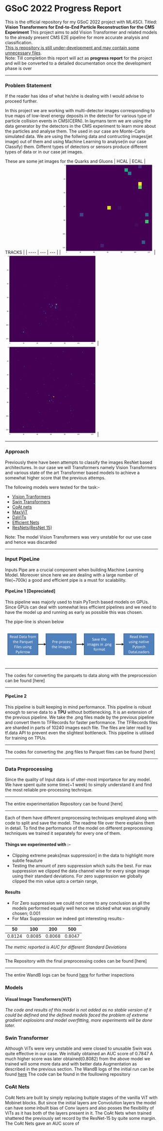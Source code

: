 # GSoC 2022 Progress Report
This is the official repository for my GSoC 2022 project with ML4SCI.
Titled: **Vision Transformers for End-to-End Particle Reconstruction for the CMS Experiment**
This project aims to add Vision Transformer and related models to the already present CMS E2E
pipeline for more accurate analysis and classification.</br>
<ins>This is repository is still under-development and may contain some unnecessary files</ins>.</br>
Note: Till completion this report will act as **progress report** for the project and will be converted
to a detailed documentation once the development phase is over
***
### Problem Statement
If the reader has idea of what he/she is dealing with I would advise to proceed further.

In this project we are working with multi-detector images corresponding to true maps of low-level
energy deposits in the detector for various type of particle collision events in CMS(CERN).
In laymans term we are using the data generator by the detectors in the CMS experiment to 
learn more about the particles and analyse them. The used in our case are Monte-Carlo simulated 
data. We are using the follwing data and contructing images(jet image) out of them and using
Machine Learning to analyse(in our case Classify) them. Differnt types of detectors or sensors
produce different types of data or in our case jet images.

These are some jet images for the Quarks and Gluons
| HCAL | ECAL | TRACKS |
| ---- | --- | --- |
| ![nfs](./images/0.png) | ![nfs](./images/1.png) | ![nfs](./images/2.png) |

***
### Approach
Previously there have been attempts to classify the images ResNet based architectures. In our case
we will Transformers namely Vision Transformers and various state of the art Transformer based models to
achieve a somewhat higher score that the previous attemps.

The following models were tested for the task:-
* [Vision Tranformers](https://arxiv.org/abs/2010.11929)
* [Swin Transformers](https://arxiv.org/abs/2103.14030)
* [CoAt nets](https://arxiv.org/abs/2106.04803)
* [MaxViT](https://arxiv.org/abs/2204.01697)
* [DaViTs](https://arxiv.org/abs/2204.03645)
* [Efficient Nets](https://arxiv.org/abs/1905.11946)
* [ResNets(ResNet 15)](https://arxiv.org/abs/1512.03385)</br>

Note: The model Vision Transformers was very unstable for our use case and hence was discarded
***
### Input PipeLine
Inputs Pipe are a crucial component when building Machine Learning Model. Moreover
since here we are dealing with a large number of file(~700k) a good and efficient pipe
is a must for scalability.

#### PipeLine 1 [Depreciated]
This pipeline was majorly used to train PyTorch based models on GPUs. Since
GPUs can deal with somewhat less efficient pipelines and we need to have the model 
up and running as early as possible this was chosen.</br>

The pipe-line is shown below

![nfs](./images/pipeline1.png)

***
The codes for converting the parquets to data along with the preprocession can
be found [here]
***
#### PipeLine 2
This pipeline is built keeping in mind performance.
This pipeline is robust enough to serve data to a **TPU** without bottlenecking.
It is an extension of the previous pipeline. We take the .png files made by the
previous pipeline and convert them to TFRecords for faster performance. The TFRecords files 
are sharded in parts of 10240 images each file. The files are later read by tf.data API to prevent 
even the slightest bottleneck. This pipeline is utilised for training on TPUs.

***
The codes for converting the .png files to Parquet files can be found [here]

***

### Data Preprocessing
Since the quality of Input data is of utter-most importance for any model. We have spent quite some time(~1 week)
to simply understand it and find the most reliable pre-processing technique.
***
The entire experimentation Repository can be found [here]
***
Each of them have different preprocessing techniques employed along with code to split and save the model.
The readme file over there explains them in detail.
To find the performance of the model on different preprocessing techniques we trained it separately for every
one of them.

#### Things we experimented with :-
* Clipping extreme peaks[max suppression] in the data to highlight more subtle feauture
* Testing the amount of zero suppression which suits the best.
For max suppression we clipped the data channel wise for every singe image using their standard deviations.
For zero suppression we globally clipped the min value upto a certain range,

#### Results
* For Zero suppression we could not come to any conclusion as all the models performed equally well hence we sticked what was originally chosen; 0.001
* For Max Suppression we indeed got interesting results:- </br>

| 50 | 100 | 200 | 500 | 
| --- | --- | --- | --- |
|0.8124 | 0.8085 | 0.8068 |0.8047 |

*The metric reported is AUC for different Standard Deviations* 


***
The Repository with the final preprocessing codes can be found [here] 
***
The entire WandB logs can be found [here](https://wandb.ai/dc250601/Clipped%20dataset%20Finder_try2?workspace=user-dc250601) for further inspections

### Models
#### Visual Image Transformers(ViT)
*The code and results of this model is not added as no stable version of it could be defined
and the defined models faced the problem of extreme gradient explosions and model overfitting, more experiments
will be done later.* 

### Swin Transformer
Although ViTs were very unstable and were closed to unusable Swin was quite effective in our case.
We initially obtained an AUC score of 0.7847
A much higher score was later obtained(0.8082) from the above model we trained will some more data and with better data Augmentation
as described in the previous section.
The WandB logs of the initial run can be found [here](https://wandb.ai/dc250601/kaggle_Auc_fixed/runs/2m7wv9u6/overview?workspace=user-dc250601)
The code can be found in the foullowing repository

### CoAt Nets 
CoAt Nets are bulit by simply replacing bultiple stages of the vanilla ViT with Mobinet blocks. But since the initial layers are Convolution 
layers the model can have some inbuilt bias of Conv layers  and also posses the flexibility of ViTs as it has both of the layers present in it.
The CoAt Nets when trained shattered the previously set record by the ResNet-15 by quite some margin.
The CoAt Nets gave an AUC score of 


